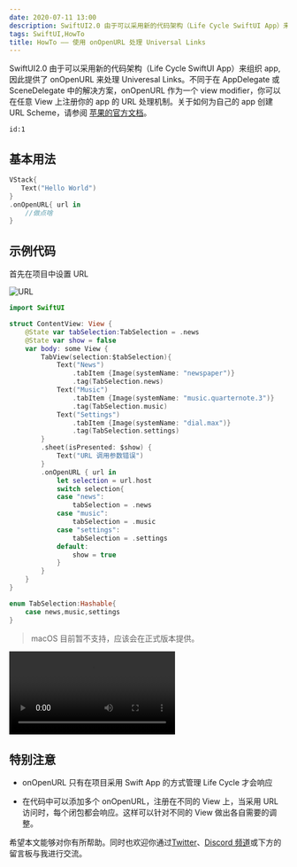 ```yaml
---
date: 2020-07-11 13:00
description: SwiftUI2.0 由于可以采用新的代码架构（Life Cycle SwiftUI App）来组织 app, 因此提供了 onOpenURL 来处理 Univeresal Links。不同于在 AppDelegate 或 SceneDelegate 中的解决方案，onOpenURL 作为一个 view modifier，你可以在任意 View 上注册你的 app 的 URL 处理机制。
tags: SwiftUI,HowTo
title: HowTo —— 使用 onOpenURL 处理 Universal Links
---
```


SwiftUI2.0 由于可以采用新的代码架构（Life Cycle SwiftUI App）来组织 app, 因此提供了 onOpenURL 来处理 Univeresal Links。不同于在 AppDelegate 或 SceneDelegate 中的解决方案，onOpenURL 作为一个 view modifier，你可以在任意 View 上注册你的 app 的 URL 处理机制。关于如何为自己的 app 创建 URL Scheme，请参阅 [苹果的官方文档](https://developer.apple.com/documentation/uikit/inter-process_communication/allowing_apps_and_websites_to_link_to_your_content/defining_a_custom_url_scheme_for_your_app)。

```responser
id:1
```

## 基本用法 ##

```swift
VStack{
   Text("Hello World")
}
.onOpenURL{ url in
    //做点啥
}
```

## 示例代码 ##

首先在项目中设置 URL

![URL](https://cdn.fatbobman.com/howto-swiftui-onOpenURL-URL.png)

```swift
import SwiftUI

struct ContentView: View {
    @State var tabSelection:TabSelection = .news
    @State var show = false
    var body: some View {
        TabView(selection:$tabSelection){
            Text("News")
                .tabItem {Image(systemName: "newspaper")}
                .tag(TabSelection.news)
            Text("Music")
                .tabItem {Image(systemName: "music.quarternote.3")}
                .tag(TabSelection.music)
            Text("Settings")
                .tabItem {Image(systemName: "dial.max")}
                .tag(TabSelection.settings)
        }
        .sheet(isPresented: $show) {
            Text("URL 调用参数错误")
        }
        .onOpenURL { url in
            let selection = url.host
            switch selection{
            case "news":
                tabSelection = .news
            case "music":
                tabSelection = .music
            case "settings":
                tabSelection = .settings
            default:
                show = true
            }
        }
    }
}

enum TabSelection:Hashable{
    case news,music,settings
}
```

> macOS 目前暂不支持，应该会在正式版本提供。

<video src="https://cdn.fatbobman.com/howto-swiftui-onOpenURL-video.mp4" controls = "controls">你的浏览器不支持本视频</video>

## 特别注意 ##

* onOpenURL 只有在项目采用 Swift App 的方式管理 Life Cycle 才会响应

* 在代码中可以添加多个 onOpenURL，注册在不同的 View 上，当采用 URL 访问时，每个闭包都会响应。这样可以针对不同的 View 做出各自需要的调整。

希望本文能够对你有所帮助。同时也欢迎你通过[Twitter](https://twitter.com/fatbobman)、[Discord 频道](https://discord.gg/JuVeuXHcAc)或下方的留言板与我进行交流。
